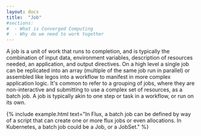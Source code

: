 ```yaml
---
layout: docs
title:  "Job"
#sections:
#  - What is Converged Computing
#  - Why do we need to work together
---
```


A job is a unit of work that runs to completion, and is typically the combination of input data, environment variables, description of resources needed, an application, and output directives. On a high level a single job can be replicated into an array (multiple of the same job run in parallel) or assembled like legos into a workflow to manifest in more complex application logic. It's common to refer to a grouping of jobs, where they are non-interactive and submitting to use a complex set of resources, as a batch job.  A job is typically akin to one step or task in a workflow, or run on its own.

{% include example.html text="In Flux, a batch job can be defined by way of a script that can create one or more flux jobs or even allocations. In Kubernetes, a batch job could be a Job, or a JobSet." %}